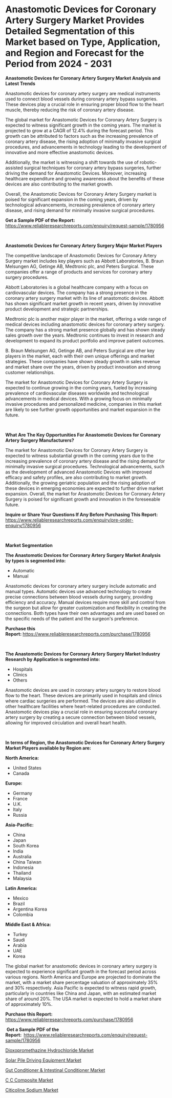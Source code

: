 <p><h1>Anastomotic Devices for Coronary Artery Surgery Market Provides Detailed Segmentation of this Market based on Type, Application, and Region and Forecast for the Period from 2024 - 2031</h1></p><p><strong>Anastomotic Devices for Coronary Artery Surgery Market Analysis and Latest Trends</strong></p>
<p><p>Anastomotic devices for coronary artery surgery are medical instruments used to connect blood vessels during coronary artery bypass surgeries. These devices play a crucial role in ensuring proper blood flow to the heart muscle, thereby reducing the risk of coronary artery disease.</p><p>The global market for Anastomotic Devices for Coronary Artery Surgery is expected to witness significant growth in the coming years. The market is projected to grow at a CAGR of 12.4% during the forecast period. This growth can be attributed to factors such as the increasing prevalence of coronary artery disease, the rising adoption of minimally invasive surgical procedures, and advancements in technology leading to the development of innovative and more effective anastomotic devices.</p><p>Additionally, the market is witnessing a shift towards the use of robotic-assisted surgical techniques for coronary artery bypass surgeries, further driving the demand for Anastomotic Devices. Moreover, increasing healthcare expenditure and growing awareness about the benefits of these devices are also contributing to the market growth.</p><p>Overall, the Anastomotic Devices for Coronary Artery Surgery market is poised for significant expansion in the coming years, driven by technological advancements, increasing prevalence of coronary artery disease, and rising demand for minimally invasive surgical procedures.</p></p>
<p><strong>Get a Sample PDF of the Report:&nbsp;</strong> <a href="https://www.reliableresearchreports.com/enquiry/request-sample/1780956">https://www.reliableresearchreports.com/enquiry/request-sample/1780956</a></p>
<p>&nbsp;</p>
<p><strong>Anastomotic Devices for Coronary Artery Surgery Major Market Players</strong></p>
<p><p>The competitive landscape of Anastomotic Devices for Coronary Artery Surgery market includes key players such as Abbott Laboratories, B. Braun Melsungen AG, Getinge AB, Medtronic plc, and Peters Surgical. These companies offer a range of products and services for coronary artery surgery procedures.</p><p>Abbott Laboratories is a global healthcare company with a focus on cardiovascular devices. The company has a strong presence in the coronary artery surgery market with its line of anastomotic devices. Abbott has shown significant market growth in recent years, driven by innovative product development and strategic partnerships.</p><p>Medtronic plc is another major player in the market, offering a wide range of medical devices including anastomotic devices for coronary artery surgery. The company has a strong market presence globally and has shown steady sales growth over the years. Medtronic continues to invest in research and development to expand its product portfolio and improve patient outcomes.</p><p>B. Braun Melsungen AG, Getinge AB, and Peters Surgical are other key players in the market, each with their own unique offerings and market strategies. These companies have shown steady growth in sales revenue and market share over the years, driven by product innovation and strong customer relationships.</p><p>The market for Anastomotic Devices for Coronary Artery Surgery is expected to continue growing in the coming years, fueled by increasing prevalence of cardiovascular diseases worldwide and technological advancements in medical devices. With a growing focus on minimally invasive procedures and personalized medicine, companies in this market are likely to see further growth opportunities and market expansion in the future.</p></p>
<p>&nbsp;</p>
<p><strong>What Are The Key Opportunities For Anastomotic Devices for Coronary Artery Surgery Manufacturers?</strong></p>
<p><p>The market for Anastomotic Devices for Coronary Artery Surgery is expected to witness substantial growth in the coming years due to the increasing prevalence of coronary artery disease and the rising demand for minimally invasive surgical procedures. Technological advancements, such as the development of advanced Anastomotic Devices with improved efficacy and safety profiles, are also contributing to market growth. Additionally, the growing geriatric population and the rising adoption of these devices in emerging economies are expected to further drive market expansion. Overall, the market for Anastomotic Devices for Coronary Artery Surgery is poised for significant growth and innovation in the foreseeable future.</p></p>
<p><strong>Inquire or Share Your Questions If Any Before Purchasing This Report:</strong> <a href="https://www.reliableresearchreports.com/enquiry/pre-order-enquiry/1780956">https://www.reliableresearchreports.com/enquiry/pre-order-enquiry/1780956</a></p>
<p>&nbsp;</p>
<p><strong>Market Segmentation</strong></p>
<p><strong>The Anastomotic Devices for Coronary Artery Surgery Market Analysis by types is segmented into:</strong></p>
<p><ul><li>Automatic</li><li>Manual</li></ul></p>
<p><p>Anastomotic devices for coronary artery surgery include automatic and manual types. Automatic devices use advanced technology to create precise connections between blood vessels during surgery, providing efficiency and accuracy. Manual devices require more skill and control from the surgeon but allow for greater customization and flexibility in creating the connections. Both types have their own advantages and are used based on the specific needs of the patient and the surgeon's preference.</p></p>
<p><strong>Purchase this Report:&nbsp;</strong><a href="https://www.reliableresearchreports.com/purchase/1780956">https://www.reliableresearchreports.com/purchase/1780956</a></p>
<p>&nbsp;</p>
<p><strong>The Anastomotic Devices for Coronary Artery Surgery Market Industry Research by Application is segmented into:</strong></p>
<p><ul><li>Hospitals</li><li>Clinics</li><li>Others</li></ul></p>
<p><p>Anastomotic devices are used in coronary artery surgery to restore blood flow to the heart. These devices are primarily used in hospitals and clinics where cardiac surgeries are performed. The devices are also utilized in other healthcare facilities where heart-related procedures are conducted. Anastomotic devices play a crucial role in ensuring successful coronary artery surgery by creating a secure connection between blood vessels, allowing for improved circulation and overall heart health.</p></p>
<p>&nbsp;</p>
<p><strong>In terms of Region, the Anastomotic Devices for Coronary Artery Surgery Market Players available by Region are:</strong></p>
<p>
    <p> <strong> North America: </strong>
        <ul>
            <li>United States</li>
            <li>Canada</li>
        </ul>
        </p> 
    <p> <strong> Europe: </strong>
        <ul>
            <li>Germany</li>
            <li>France</li>
            <li>U.K.</li>
            <li>Italy</li>
            <li>Russia</li>
        </ul>
        </p> 
    <p> <strong> Asia-Pacific: </strong>
        <ul>
            <li>China</li>
            <li>Japan</li>
            <li>South Korea</li>
            <li>India</li>
            <li>Australia</li>
            <li>China Taiwan</li>
            <li>Indonesia</li>
            <li>Thailand</li>
            <li>Malaysia</li>
        </ul>
        </p> 
    <p> <strong> Latin America: </strong>
        <ul>
            <li>Mexico</li>
            <li>Brazil</li>
            <li>Argentina Korea</li>
            <li>Colombia</li>
        </ul>
        </p> 
    <p> <strong> Middle East & Africa: </strong>
        <ul>
            <li>Turkey</li>
            <li>Saudi</li>
            <li>Arabia</li>
            <li>UAE</li>
            <li>Korea</li>
        </ul>
    </p>
    </p>
<p><p>The global market for anastomotic devices in coronary artery surgery is expected to experience significant growth in the forecast period across various regions. North America and Europe are projected to dominate the market, with a market share percentage valuation of approximately 35% and 30% respectively. Asia Pacific is expected to witness rapid growth, particularly in countries like China and Japan, with an estimated market share of around 20%. The USA market is expected to hold a market share of approximately 10%.</p></p>
<p><strong>Purchase this Report: </strong><a href="https://www.reliableresearchreports.com/purchase/1780956">https://www.reliableresearchreports.com/purchase/1780956</a></p>
<p>&nbsp;<strong>Get a Sample PDF of the Report:&nbsp;&nbsp;</strong><a href="https://www.reliableresearchreports.com/enquiry/request-sample/1780956">https://www.reliableresearchreports.com/enquiry/request-sample/1780956</a></p>
<p><strong></strong></p>
<p><p><a href="https://medium.com/@emmyrolfson1925/dioxopromethazine-hydrochloride-market-report-reveals-the-latest-trends-and-growth-opportunities-of-282c465668b7">Dioxopromethazine Hydrochloride Market</a></p><p><a href="https://github.com/zjyglelu/Market-Research-Report-List-1/blob/main/solar-pile-driving-equipment-market.md">Solar Pile Driving Equipment Market</a></p><p><a href="https://medium.com/@emmyrolfson1925/gut-conditioner-amp-intestinal-conditioner-market-furnishes-information-on-market-share-market-8ca499b7c2ea">Gut Conditioner & Intestinal Conditioner Market</a></p><p><a href="https://github.com/mbisetmhermsr/Market-Research-Report-List-1/blob/main/c-c-composite-market.md">C C Composite Market</a></p><p><a href="https://medium.com/@emmyrolfson1925/citicoline-sodium-market-comprehensive-assessment-by-type-application-and-geography-701f766041c5">Citicoline Sodium Market</a></p></p>
